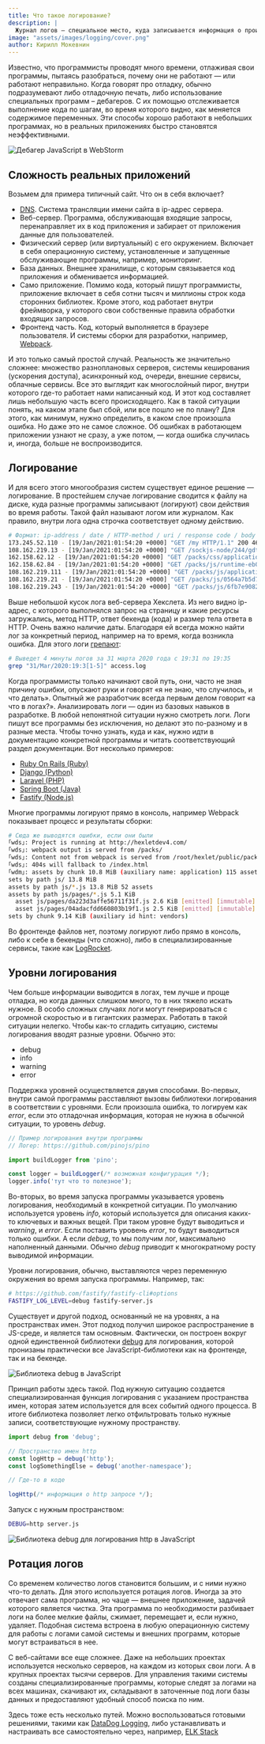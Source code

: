 ```yaml
---
title: Что такое логирование?
description: |
  Журнал логов – специальное место, куда записывается информация о происходящих процессах в работающем коде. Приложение «логирует» туда информацию, которая, потенциально, может понадобиться для анализа различных ситуаций, возникающих в рабочем приложении: ошибках, задержках, сбоях.
image: "assets/images/logging/cover.png"
author: Кирилл Мокевнин
---
```


Известно, что программисты проводят много времени, отлаживая свои программы, пытаясь разобраться, почему они не работают — или работают неправильно. Когда говорят про отладку, обычно подразумевают либо отладочную печать, либо использование специальных программ – дебагеров. С их помощью отслеживается выполнение кода по шагам, во время которого видно, как меняется содержимое переменных. Эти способы хорошо работают в небольших программах, но в реальных приложениях быстро становятся неэффективными. 

![Дебагер JavaScript в WebStorm](/assets/images/logging/debugger.png)

## Сложность реальных приложений

Возьмем для примера типичный сайт. Что он в себя включает?

  * [DNS](https://guides.hexlet.io/dns/). Система трансляции имени сайта в ip-адрес сервера.
  * Веб-сервер. Программа, обслуживающая входящие запросы, перенаправляет их в код приложения и забирает от приложения данные для пользователей.
  * Физический сервер (или виртуальный) с его окружением. Включает в себя операционную систему, установленные и запущенные обслуживающие программы, например, мониторинг.
  * База данных. Внешнее хранилище, с которым связывается код приложения и обменивается информацией.
  * Само приложение. Помимо кода, который пишут программисты, приложение включает в себя сотни тысяч и миллионы строк кода сторонних библиотек. Кроме этого, код работает внутри фреймворка, у которого свои собственные правила обработки входящих запросов.
  * Фронтенд часть. Код, который выполняется в браузере пользователя. И системы сборки для разработки, например, [Webpack](https://guides.hexlet.io/webpack/).

И это только самый простой случай. Реальность же значительно сложнее: множество разноплановых серверов, системы кеширования (ускорения доступа), асинхронный код, очереди, внешние сервисы, облачные сервисы. Все это выглядит как многослойный пирог, внутри которого где-то работает нами написанный код. И этот код составляет лишь небольшую часть всего происходящего. Как в такой ситуации понять, на каком этапе был сбой, или все пошло не по плану? Для этого, как минимум, нужно определить, в каком слое произошла ошибка. Но даже это не самое сложное. Об ошибках в работающем приложении узнают не сразу, а уже потом, — когда ошибка случилась и, иногда, больше не воспроизводится.

## Логирование

И для всего этого многообразия систем существует единое решение — логирование. В простейшем случае логирование сводится к файлу на диске, куда разные программы записывают (логируют) свои действия во время работы. Такой файл называют логом или журналом. Как правило, внутри лога одна строчка соответствует одному действию.

```sh
# Формат: ip-address / date / HTTP-method / uri / response code / body size 
173.245.52.110 - [19/Jan/2021:01:54:20 +0000] "GET /my HTTP/1.1" 200 46018
108.162.219.13 - [19/Jan/2021:01:54:20 +0000] "GET /sockjs-node/244/gdt1vvwa/websocket HTTP/1.1" 0 0
162.158.62.12 - [19/Jan/2021:01:54:20 +0000] "GET /packs/css/application.css HTTP/1.1" 304 0
162.158.62.84 - [19/Jan/2021:01:54:20 +0000] "GET /packs/js/runtime-eb0a99abbe8cf813f110.js HTTP/1.1" 304 0
108.162.219.111 - [19/Jan/2021:01:54:20 +0000] "GET /packs/js/application-2cba5619945c4e5946f1.js HTTP/1.1" 304 0
108.162.219.21 - [19/Jan/2021:01:54:20 +0000] "GET /packs/js/0564a7b5d773bab52e53.js HTTP/1.1" 304 0
108.162.219.243 - [19/Jan/2021:01:54:20 +0000] "GET /packs/js/6fb7e908211839fac06e.js HTTP/1.1" 304 0
```

Выше небольшой кусок лога веб-сервера Хекслета. Из него видно ip-адрес, с которого выполнялся запрос на страницу и какие ресурсы загружались, метод HTTP, ответ бекенда (кода) и размер тела ответа в HTTP. Очень важно наличие даты. Благодаря ей всегда можно найти лог за конкретный период, например на то время, когда возникла ошибка. Для этого логи [грепают](https://ru.hexlet.io/courses/cli-basics/lessons/grep/theory_unit):

```sh
# Выведет 4 минуты логов за 31 марта 2020 года с 19:31 по 19:35
grep "31/Mar/2020:19:3[1-5]" access.log
```

Когда программисты только начинают свой путь, они, часто не зная причину ошибки, опускают руки и говорят «я не знаю, что случилось, и что делать». Опытный же разработчик всегда первым делом говорит «а что в логах?». Анализировать логи — один из базовых навыков в разработке. В любой непонятной ситуации нужно смотреть логи. Логи пишут все программы без исключения, но делают это по-разному и в разные места. Чтобы точно узнать, куда и как, нужно идти в документацию конкретной программы и читать соответствующий раздел документации. Вот несколько примеров:

* [Ruby On Rails (Ruby)](https://guides.rubyonrails.org/debugging_rails_applications.html#the-logger)
* [Django (Python)](https://docs.djangoproject.com/en/3.1/topics/logging/)
* [Laravel (PHP)](https://laravel.com/docs/8.x/logging)
* [Spring Boot (Java)](https://docs.spring.io/spring-boot/docs/2.1.18.RELEASE/reference/html/boot-features-logging.html)
* [Fastify (Node.js)](https://www.fastify.io/docs/v2.0.x/Logging/)

Многие программы логируют прямо в консоль, например Webpack показывает процесс и результаты сборки:

```sh
# Сюда же выводятся ошибки, если они были
｢wds｣: Project is running at http://hexletdev4.com/
｢wds｣: webpack output is served from /packs/
｢wds｣: Content not from webpack is served from /root/hexlet/public/packs
｢wds｣: 404s will fallback to /index.html
｢wdm｣: assets by chunk 10.8 MiB (auxiliary name: application) 115 assets
sets by path js/ 13.8 MiB
assets by path js/*.js 13.8 MiB 52 assets
assets by path js/pages/*.js 5.1 KiB
  asset js/pages/da223d3affe56711f31f.js 2.6 KiB [emitted] [immutable] (name: pages/my_learning) 1 related asset
  asset js/pages/04adacfdd660803b19f1.js 2.5 KiB [emitted] [immutable] (name: pages/referral) 1 related asset
sets by chunk 9.14 KiB (auxiliary id hint: vendors)
```

Во фронтенде файлов нет, поэтому логируют либо прямо в консоль, либо к себе в бекенды (что сложно), либо в специализированные сервисы, такие как [LogRocket](https://logrocket.com/).

## Уровни логирования

Чем больше информации выводится в логах, тем лучше и проще отладка, но когда данных слишком много, то в них тяжело искать нужное. В особо сложных случаях логи могут генерироваться с огромной скоростью и в гигантских размерах. Работать в такой ситуации нелегко. Чтобы как-то сгладить ситуацию, системы логирования вводят разные уровни. Обычно это:

* debug
* info
* warning
* error

Поддержка уровней осуществляется двумя способами. Во-первых, внутри самой программы расставляют вызовы библиотеки логирования в соответствии с уровнями. Если произошла ошибка, то логируем как *error*, если это отладочная информация, которая не нужна в обычной ситуации, то уровень *debug*.

```javascript
// Пример логирования внутри программы
// Логер: https://github.com/pinojs/pino

import buildLogger from 'pino';

const logger = buildLogger(/* возможная конфигурация */);
logger.info('тут что то полезное');
```

Во-вторых, во время запуска программы указывается уровень логирования, необходимый в конкретной ситуации. По умолчанию используется уровень *info*, который используется для описания каких-то ключевых и важных вещей. При таком уровне будут выводиться и *warning*, и *error*. Если поставить уровень *error*, то будут выводиться только ошибки. А если *debug*, то мы получим лог, максимально наполненный данными. Обычно *debug* приводит к многократному росту выводимой информации.

Уровни логирования, обычно, выставляются через переменную окружения во время запуска программы. Например, так:

```sh
# https://github.com/fastify/fastify-cli#options
FASTIFY_LOG_LEVEL=debug fastify-server.js
```

Существует и другой подход, основанный не на уровнях, а на пространствах имен. Этот подход получил широкое распространение в JS-среде, и является там основным. Фактически, он построен вокруг одной единственной библиотеки [debug](https://github.com/visionmedia/debug) для логирования, которой пронизаны практически все JavaScript-библиотеки как на фронтенде, так и на бекенде.

![Библиотека debug в JavaScript](/assets/images/logging/debug.png)

Принцип работы здесь такой. Под нужную ситуацию создается специализированная функция логирования с указанием пространства имен, которая затем используется для всех событий одного процесса. В итоге библиотека позволяет легко отфильтровать только нужные записи, соответствующие нужному пространству.

```javascript
import debug from 'debug';

// Пространство имен http
const logHttp = debug('http');
const logSomethingElse = debug('another-namespace');

// Где-то в коде

logHttp(/* информация о http запросе */);
```

Запуск с нужным пространством:

```sh
DEBUG=http server.js
```

![Библиотека debug для логирования http в JavaScript](/assets/images/logging/debug-http.png)

## Ротация логов

Со временем количество логов становится большим, и с ними нужно что-то делать. Для этого используется ротация логов. Иногда за это отвечает сама программа, но чаще — внешнее приложение, задачей которого является чистка. Эта программа по необходимости разбивает логи на более мелкие файлы, сжимает, перемещает и, если нужно, удаляет. Подобная система встроена в любую операционную систему для работы с логами самой системы и внешних программ, которые могут встраиваться в нее. 

С веб-сайтами все еще сложнее. Даже на небольших проектах используется несколько серверов, на каждом из которых свои логи. А в крупных проектах тысячи серверов. Для управления такими системы созданы специализированные программы, которые следят за логами на всех машинах, скачивают их, складывают в заточенные под логи базы данных и предоставляют удобный способ поиска по ним.

Здесь тоже есть несколько путей. Можно воспользоваться готовыми решениями, такими как [DataDog Logging](https://docs.datadoghq.com/logs/), либо устанавливать и настраивать все самостоятельно через, например, [ELK Stack](https://www.elastic.co/elastic-stack)

